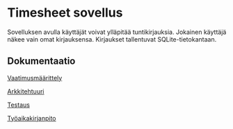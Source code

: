 # Timesheet sovellus

Sovelluksen avulla käyttäjät voivat ylläpitää tuntikirjauksia. Jokainen käyttäjä näkee vain omat kirjauksensa. Kirjaukset tallentuvat SQLite-tietokantaan.

## Dokumentaatio
[Vaatimusmäärittely](https://github.com/jaapro-git/ot-harjoitustyo/blob/master/dokumentaatio/vaatimusmaarittely.md)

[Arkkitehtuuri](https://github.com/jaapro-git/ot-harjoitustyo/blob/master/dokumentaatio/arkkitehtuuri.md)

[Testaus](hhttps://github.com/jaapro-git/ot-harjoitustyo/blob/master/dokumentaatio/testaus.md)

[Työaikakirjanpito](https://github.com/jaapro-git/ot-harjoitustyo/blob/master/dokumentaatio/tyoaikakirjanpito.md)

<!-- # Ohjelmistotuotanto syksy 2019

Kurssin git-hub repo löytyy *tästä* kansiosta.

## Työaikakirjanpito
[kirjaukset](https://github.com/jaapro-git/ot-harjoitustyo/master/dokumentaatio/tyoaikakirjanpito.md)

## Viikko1
[gitlog](https://github.com/jaapro-git/ot-harjoitustyo/blob/master/laskarit/viikko1/gitlog.txt)</br>
[tree](https://github.com/jaapro-git/ot-harjoitustyo/blob/master/laskarit/viikko1/komentorivi.txt)

## Viikko2
[screenshot](https://github.com/jaapro-git/ot-harjoitustyo/blob/master/laskarit/viikko2/screenshot.png)</br>
[vaatimusmäärittely](https://github.com/jaapro-git/ot-harjoitustyo/master/dokumentaatio/vaatimusmaarittely.md)

## Viikko3
[monopoli](https://github.com/jaapro-git/ot-harjoitustyo/blob/master/laskarit/viikko3/monopoli.png)</br>
[Machine](https://github.com/jaapro-git/ot-harjoitustyo/blob/master/laskarit/viikko3/Machine.png)</br>
[HSL](https://github.com/jaapro-git/ot-harjoitustyo/blob/master/laskarit/viikko3/HSL.png)</br>
-->
